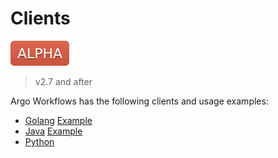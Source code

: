 # Clients

![alpha](assets/alpha.svg)

> v2.7 and after

Argo Workflows has the following clients and usage examples:

* [Golang](../pkg/apiclient/apiclient.go) [Example](../cmd/argo/commands/submit.go)
* [Java](../clients/java) [Example](../clients/java-test)
* [Python](../clients/python)